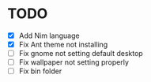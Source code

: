 # TODO

-[x] Add Nim language
-[x] Fix Ant theme not installing
-[ ] Fix gnome not setting default desktop
-[ ] Fix wallpaper not setting properly
-[ ] Fix bin folder